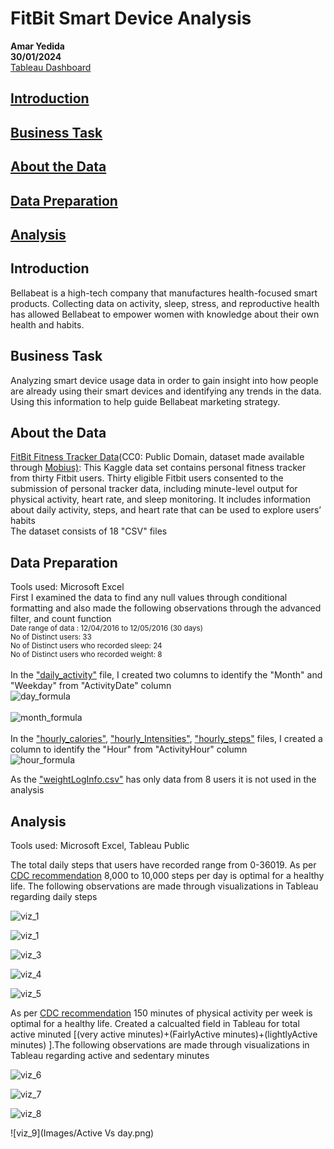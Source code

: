 # **FitBit Smart Device Analysis**
**Amar Yedida**<br>
**30/01/2024**<br>
[Tableau Dashboard](https://public.tableau.com/views/Bellabeat_capstone_case_study/Dashboard1?:language=en-US&:display_count=n&:origin=viz_share_link)
## [**Introduction**](#introduction)  
## [**Business Task**](#business-task)  
## [**About the Data**](#about-the-data)  
## [**Data Preparation**](#data-preparation)  
## [**Analysis**](#analysis)  


## Introduction<br>
Bellabeat is a high-tech company that manufactures health-focused smart products. Collecting data on activity, sleep, stress, and reproductive health has allowed Bellabeat to empower women with knowledge about their own health and habits.
## Business Task<br>
Analyzing smart device usage data in order to gain insight into how people are already using their smart devices and identifying any trends in the data. Using this information to help guide Bellabeat marketing strategy.<br>
## About the Data
<a href="https://www.kaggle.com/datasets/arashnic/fitbit">FitBit Fitness Tracker Data</a>(CC0: Public Domain, dataset made available through <a href="https://www.kaggle.com/arashnic">Mobius)</a>: This Kaggle data set contains personal fitness tracker from thirty Fitbit users. Thirty eligible Fitbit users consented to the submission of personal tracker data, including minute-level output for physical activity, heart rate, and sleep monitoring. It includes information about daily activity, steps, and heart rate that can be used to explore users’ habits <br>
The dataset consists of 18 "CSV" files
## Data Preparation
Tools used: Microsoft Excel <br> 
  First I examined the data to find any null values through conditional formatting and also made the following observations through the advanced filter, and count function <br>
<sub> Date range of data : 12/04/2016 to 12/05/2016 (30 days)  <br>
No of Distinct users: 33<br>
No of Distinct users who recorded sleep: 24 <br>
No of Distinct users who recorded weight: 8</sub><br>
<br>
In the ["daily_activity"](cleaned%20data/daily_activity.csv) file, I created two columns to identify the "Month" and "Weekday" from "ActivityDate" column <br>
![day_formula](Images/Formula_date.png)<br>
<br>![month_formula](Images/Formula_month.png)<br>
<br>
In the ["hourly_calories"](cleaned%20data/hourly_calories.csv), ["hourly_Intensities"](cleaned%20data/hourly_Intensities.csv), ["hourly_steps"](cleaned%20data/hourly_steps.csv) files, I created a column to identify the "Hour" from "ActivityHour" column<br>
![hour_formula](Images/Formula_hour.png) <br>

As the ["weightLogInfo.csv"](cleaned%20data/weightLogInfo.csv) has only data from 8 users it is not used in the analysis  
## Analysis
Tools used: Microsoft Excel, Tableau Public  

The total daily steps that users have recorded range from 0-36019. As per [CDC recommendation](https://www.cdc.gov/physicalactivity/basics/pa-health/index.htm) 8,000 to 10,000 steps per day is optimal for a healthy life. The following observations are made through visualizations in Tableau regarding daily steps   

  
![viz_1](Images/each_user_8k_more.png)  

![viz_1](Images/zero_days_users.png)  

![viz_3](Images/dayvs8k.png)  
  
![viz_4](Images/tues_thurs_zero.png)    
   
![viz_5](Images/Sunday_least_steps.png)   

     
As per [CDC recommendation](https://www.cdc.gov/physicalactivity/basics/adults/index.htm) 150 minutes of physical activity per week is optimal for a healthy life. Created a calcualted field in Tableau for total active minuted [(very active minutes)+(FairlyActive minutes)+(lightlyActive minutes) ].The following observations are made through visualizations in Tableau regarding active and sedentary minutes    
    
![viz_6](Images/Weekly_150.png)    
  
![viz_7](Images/proprtion.png)  
 
![viz_8](Images/calvsminutes.png)  

![viz_9](Images/Active Vs day.png)  
  





